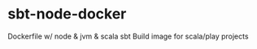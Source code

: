 # sbt-node-docker
Dockerfile w/ node &amp; jvm &amp; scala sbt 
Build image for scala/play projects

